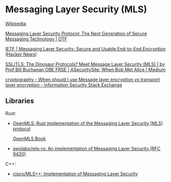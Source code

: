 # Messaging Layer Security (MLS)
[Wikipedia](https://en.wikipedia.org/wiki/Messaging_Layer_Security)

[Messaging Layer Security Protocol: The Next Generation of Secure Messaging Technology | OTF](https://www.opentech.fund/news/messaging-layer-security-protocol-the-next-generation-of-secure-messaging-technology/)

[IETF | Messaging Layer Security: Secure and Usable End-to-End Encryption](https://www.ietf.org/blog/mls-secure-and-usable-end-to-end-encryption/) ([Hacker News](https://news.ycombinator.com/item?id=35354226))

[SSL/TLS: The Dinosaur Protocols? Meet Message Layer Security (MLS) | by Prof Bill Buchanan OBE FRSE | ASecuritySite: When Bob Met Alice | Medium](https://medium.com/asecuritysite-when-bob-met-alice/ssl-tls-the-dinosaur-protocols-97584c953580)

[cryptography - When should I use Message layer encryption vs transport layer encryption - Information Security Stack Exchange](https://security.stackexchange.com/questions/5089/when-should-i-use-message-layer-encryption-vs-transport-layer-encryption)

## Libraries
Rust:
- [OpenMLS: Rust implementation of the Messaging Layer Security (MLS) protocol](https://github.com/openmls/openmls)

  [OpenMLS Book](https://openmls.tech/book/)

- [awslabs/mls-rs: An implementation of Messaging Layer Security (RFC 9420)](https://github.com/awslabs/mls-rs)

C++:
- [cisco/MLS++: Implementation of Messaging Layer Security](https://github.com/cisco/mlspp)
